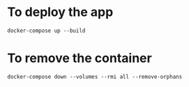 # To deploy the app 

`docker-compose up --build`

#  To remove the container 
`docker-compose down --volumes --rmi all --remove-orphans`
